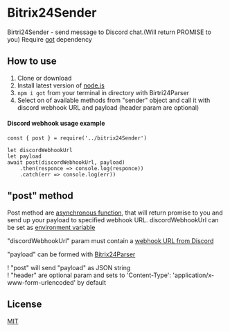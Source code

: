 # Bitrix24Sender
Birtri24Sender -  send message to Discord chat.(Will return PROMISE to you) 
Require [got](https://www.npmjs.com/package/got) dependency
 

## How to use
1. Clone or download
2. Install latest version of [node.js](https://nodejs.org/en/)
3. ```npm i got``` from your terminal in directory with Birtri24Parser
3. Select on of available methods from "sender" object and call it with discord webhook URL and payload (header param are optional)

#### Discord webhook usage example
```
const { post } = require('../bitrix24Sender')

let discordWebhookUrl
let payload
await post(discordWebhookUrl, payload)
    .then(responce => console.log(responce))
    .catch(err => console.log(err))
```

## "post" method
Post method are [asynchronous function](https://developer.mozilla.org/en-US/docs/Web/JavaScript/Reference/Statements/async_function), that will return promise to you and send up your payload to specified webhook URL.
discordWebhookUrl can be set as [environment variable](https://en.wikipedia.org/wiki/Environment_variable)

"discordWebhookUrl" param must contain a [webhook URL from Discord](https://discordapp.com/developers/docs/resources/webhook)

"payload" can be formed with [Bitrix24Parser](https://github.com/BobrovAndrey/Bitrix24Parser)


! "post" will send "payload" as JSON string  
! "header" are optional param and sets to 'Content-Type': 'application/x-www-form-urlencoded' by default
## License

[MIT](LICENSE)